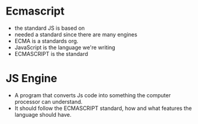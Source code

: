 # Ecmascript
* the standard JS is based on
* needed a standard since there are many engines
*  ECMA is a standards org.
*  JavaScript is the language we're writing
*  ECMASCRIPT is the standard

# JS Engine
* A program that converts Js code into something the computer processor can understand.
* It should follow the ECMASCRIPT standard, how and what features the language should have.
